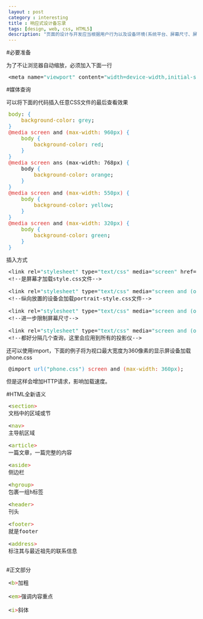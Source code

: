 ```yaml
---
layout : post
category : interesting
title : 响应式设计备忘录
tags: [design, web, css, HTML5]
description: "页面的设计与开发应当根据用户行为以及设备环境(系统平台、屏幕尺寸、屏幕定向等)进行相应的响应和调整。具体的实践方式由多方面组成，包括弹性网格和布局、图片、CSS media query的使用等。无论用户正在使用笔记本还是iPad，我们的页面都应该能够自动切换分辨率、图片尺寸及相关脚本功能等，以适应不同设备。"
---
```


#必要准备

为了不让浏览器自动缩放，必须加入下面一行

<style type="text/css">
pre {padding-left:0.4em;}
.Constant { color: #2aa198; }
.Identifier { color: #268bd2; }
.LineNr { }
.Statement { color: #719e07; }
.Type { color: #b58900; }
.Special { color: #dc322f; }
</style>

<pre id='vimCodeElement' style="overflow:auto">
<span class="htmlTag">&lt;</span><span class="htmlTagName">meta</span><span class="htmlTag"> </span><span class="htmlArg">name</span><span class="htmlTag">=</span><span class="Constant">&quot;viewport&quot;</span><span class="htmlTag"> </span><span class="htmlArg">content</span><span class="htmlTag">=</span><span class="Constant">&quot;width=device-width,initial-scale=1.0&quot;</span><span class="htmlTag"> /&gt;</span>
</pre>


#媒体查询

可以将下面的代码插入任意CSS文件的最后查看效果

<pre id='vimCodeElement' style="overflow:auto">
<span class="Statement">body</span>: <span class="Identifier">{</span>
    <span class="Type">background-color</span>: <span class="Constant">grey</span>;
<span class="Identifier">}</span>
<span class="Special">@media</span> <span class="Special">screen</span> and <span class="Special">(</span><span class="Type">max-width</span><span class="Special">: </span><span class="Constant">960px</span><span class="Special">)</span> <span class="Identifier">{</span>
    <span class="Statement">body</span> <span class="Identifier">{</span>
        <span class="Type">background-color</span>: <span class="Constant">red</span>;
    <span class="Identifier">}</span>
<span class="Identifier">}</span>
<span class="Special">@media</span> <span class="Special">screen</span> ans (max-width: 768px) <span class="Identifier">{</span>
    body <span class="Identifier">{</span>
        <span class="Type">background-color</span>: <span class="Constant">orange</span>;
    <span class="Identifier">}</span>
<span class="Identifier">}</span>
<span class="Special">@media</span> <span class="Special">screen</span> and <span class="Special">(</span><span class="Type">max-width</span><span class="Special">: </span><span class="Constant">550px</span><span class="Special">)</span> <span class="Identifier">{</span>
    <span class="Statement">body</span> <span class="Identifier">{</span>
        <span class="Type">background-color</span>: <span class="Constant">yellow</span>;
    <span class="Identifier">}</span>
<span class="Identifier">}</span>
<span class="Special">@media</span> <span class="Special">screen</span> and <span class="Special">(</span><span class="Type">max-width</span><span class="Special">: </span><span class="Constant">320px</span><span class="Special">)</span> <span class="Identifier">{</span>
    <span class="Statement">body</span> <span class="Identifier">{</span>
        <span class="Type">background-color</span>: <span class="Constant">green</span>;
    <span class="Identifier">}</span>
<span class="Identifier">}</span>
</pre>




插入方式

<pre id='vimCodeElement' style="overflow:auto">
<span class="htmlTag">&lt;</span><span class="htmlTagName">link</span><span class="htmlTag"> </span><span class="htmlArg">rel</span><span class="htmlTag">=</span><span class="Constant">&quot;stylesheet&quot;</span><span class="htmlTag"> </span><span class="htmlArg">type</span><span class="htmlTag">=</span><span class="Constant">&quot;text/css&quot;</span><span class="htmlTag"> </span><span class="htmlArg">media</span><span class="htmlTag">=</span><span class="Constant">&quot;screen&quot;</span><span class="htmlTag"> </span><span class="htmlArg">href</span><span class="htmlTag">=</span><span class="Constant">&quot;style.css&quot;</span><span class="htmlTag"> /&gt;</span>
<span class="Comment">&lt;!</span><span class="Comment">--是屏幕才加载style.css文件--</span><span class="Comment">&gt;</span>

<span class="htmlTag">&lt;</span><span class="htmlTagName">link</span><span class="htmlTag"> </span><span class="htmlArg">rel</span><span class="htmlTag">=</span><span class="Constant">&quot;stylesheet&quot;</span><span class="htmlTag"> </span><span class="htmlArg">type</span><span class="htmlTag">=</span><span class="Constant">&quot;text/css&quot;</span><span class="htmlTag"> </span><span class="htmlArg">media</span><span class="htmlTag">=</span><span class="Constant">&quot;screen and (orientation: portrait)&quot;</span><span class="htmlTag"> </span><span class="htmlArg">href</span><span class="htmlTag">=</span><span class="Constant">&quot;portrait-style.css&quot;</span><span class="htmlTag"> /&gt;</span>
<span class="Comment">&lt;!</span><span class="Comment">--纵向放置的设备会加载portrait-style.css文件--</span><span class="Comment">&gt;</span>

<span class="htmlTag">&lt;</span><span class="htmlTagName">link</span><span class="htmlTag"> </span><span class="htmlArg">rel</span><span class="htmlTag">=</span><span class="Constant">&quot;stylesheet&quot;</span><span class="htmlTag"> </span><span class="htmlArg">type</span><span class="htmlTag">=</span><span class="Constant">&quot;text/css&quot;</span><span class="htmlTag"> </span><span class="htmlArg">media</span><span class="htmlTag">=</span><span class="Constant">&quot;screen and (orientation: portrait) ans (max-width: 800px)&quot;</span><span class="htmlTag"> </span><span class="htmlArg">href</span><span class="htmlTag">=</span><span class="Constant">&quot;800px-portrait-style.css&quot;</span><span class="htmlTag"> /&gt;</span>
<span class="Comment">&lt;!</span><span class="Comment">--进一步限制屏幕尺寸--</span><span class="Comment">&gt;</span>

<span class="htmlTag">&lt;</span><span class="htmlTagName">link</span><span class="htmlTag"> </span><span class="htmlArg">rel</span><span class="htmlTag">=</span><span class="Constant">&quot;stylesheet&quot;</span><span class="htmlTag"> </span><span class="htmlArg">type</span><span class="htmlTag">=</span><span class="Constant">&quot;text/css&quot;</span><span class="htmlTag"> </span><span class="htmlArg">media</span><span class="htmlTag">=</span><span class="Constant">&quot;screen and (orientation: portrait) ans (max-width: 800px), projection&quot;</span><span class="htmlTag"> </span><span class="htmlArg">href</span><span class="htmlTag">=</span><span class="Constant">&quot;800px-portrait-style.css&quot;</span><span class="htmlTag"> /&gt;</span>
<span class="Comment">&lt;!</span><span class="Comment">--都好分隔几个查询，这里会应用到所有的投影仪--</span><span class="Comment">&gt;</span>
</pre>


还可以使用import，下面的例子将为视口最大宽度为360像素的显示屏设备加载phone.css

<pre id='vimCodeElement' style="overflow:auto">
<span class="PreProc">@import </span><span class="Identifier">url(</span><span class="Constant">&quot;phone.css&quot;</span><span class="Identifier">)</span><span class="PreProc"> </span><span class="Special">screen</span><span class="PreProc"> and </span><span class="Special">(</span><span class="Type">max-width</span><span class="Special">: </span><span class="Constant">360px</span><span class="Special">)</span><span class="PreProc">;</span>
</pre>


但是这样会增加HTTP请求，影响加载速度。

#HTML全新语义

<pre id='vimCodeElement' style="overflow:auto">
&lt;<span class="Statement">section</span><span class="Special">&gt;</span>
文档中的区域或节

&lt;<span class="Statement">nav</span><span class="Special">&gt;</span>
主导航区域

&lt;<span class="Statement">article</span><span class="Special">&gt;</span>
一篇文章，一篇完整的内容

&lt;<span class="Statement">aside</span><span class="Special">&gt;</span>
侧边栏

&lt;<span class="Statement">hgroup</span><span class="Special">&gt;</span>
包裹一组h标签

&lt;<span class="Statement">header</span><span class="Special">&gt;</span>
刊头

&lt;<span class="Statement">footer</span><span class="Special">&gt;</span>
就是footer

&lt;<span class="Statement">address</span><span class="Special">&gt;</span>
标注其与最近祖先的联系信息

</pre>


#正文部分

<pre id='vimCodeElement' style="overflow:auto">
&lt;<span class="Statement">b</span><span class="Special">&gt;</span>加粗

&lt;<span class="Statement">em</span><span class="Special">&gt;</span>强调内容重点

&lt;<span class="Statement">i</span><span class="Special">&gt;</span>斜体
</pre>

